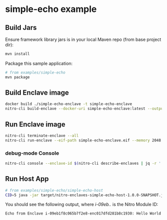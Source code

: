 # simple-echo example

## Build Jars

Ensure framework library jars is in your local Maven repo (from base project dir):

```bash
mvn install
```

Package this sample application:

```bash
# from examples/simple-echo
mvn package
```

## Build Enclave image

```bash
docker build ./simple-echo-enclave -t simple-echo-enclave
nitro-cli build-enclave --docker-uri simple-echo-enclave:latest --output-file simple-echo-enclave.eif
```

## Run Enclave image

```bash
nitro-cli terminate-enclave --all
nitro-cli run-enclave --eif-path simple-echo-enclave.eif --memory 2048 --cpu-count 2 --enclave-cid 5 --debug-mode
```

### debug-mode Console

```bash
nitro-cli console --enclave-id $(nitro-cli describe-enclaves | jq -r '.[0].EnclaveID')
```

## Run Host App

```bash
# from examples/simple-echo/simple-echo-host
CID=5 java -jar target/nitro-enclaves-simple-echo-host-1.0.0-SNAPSHOT.jar
```

You should see the following output, where _i-09eb.._ is the Nitro Module ID:

```bash
Echo from Enclave i-09eb1f8c065b7f2e8-enc017dfd281b8c1930: Hello World!
```

